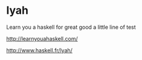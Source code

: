 # lyah

Learn you a haskell for great good
a little line of test

http://learnyouahaskell.com/

http://www.haskell.fr/lyah/

